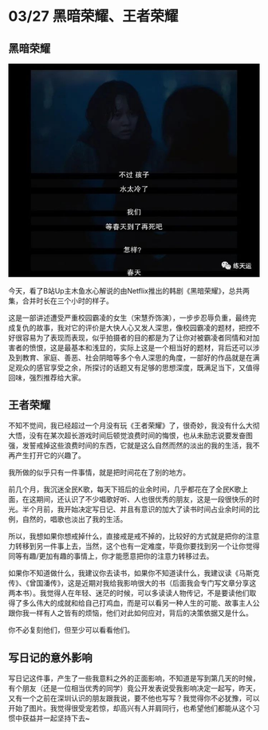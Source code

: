 # 03/27 黑暗荣耀、王者荣耀
## 黑暗荣耀

![黑暗荣耀](../../images/dark-honor.jpg)

今天，看了B站Up主木鱼水心解说的由Netflix推出的韩剧《黑暗荣耀》，总共两集，合并时长在三个小时的样子。

这是一部讲述遭受严重校园霸凌的女生（宋慧乔饰演），一步步忍辱负重，最终完成复仇的故事，我对它的评价是大快人心又发人深思，像校园霸凌的题材，把控不好很容易为了表现而表现，似乎拍摄者的目的都是为了让你对被霸凌者同情和对加害者的愤恨，这是最基本和浅显的，实际上这是一个相当好的题材，背后还可以涉及到教育、家庭、善恶、社会阴暗等多个令人深思的角度，一部好的作品就是在满足观众的感官享受之余，所探讨的话题又有足够的思想深度，既满足当下，又值得回味，强烈推荐给大家。

## 王者荣耀

不知不觉间，我已经超过一个月没有玩《王者荣耀》了，很奇妙，我没有什么大彻大悟，没有在某次超长游戏时间后顿觉浪费时间的悔恨，也从未励志说要发奋图强，发誓戒掉这些浪费时间的东西，它就是这么自然而然的淡出的我的生活，我不再产生打开它的兴趣了。

我所做的似乎只有一件事情，就是把时间花在了别的地方。

前几个月，我沉迷全民K歌，每天下班后的业余时间，几乎都花在了全民K歌上面，在这期间，还认识了不少唱歌好听、人也很优秀的朋友，这是一段很快乐的时光。半个月前，我开始决定写日记、并且有意识的加大了读书时间占业余时间的比例，自然的，唱歌也淡出了我的生活。

所以，我想如果你想戒掉什么，直接戒是戒不掉的，比较好的方式就是把你的注意力转移到另一件事上去，当然，这个也有一定难度，毕竟你要找到另一个让你觉得同等有趣/更加有趣的事情上，你才能愿意把你的注意力转移过去。

如果你不知道做什么，我建议你去读书，如果你不知道读什么，我建议读《马斯克传》、《曾国潘传》，这是近期对我给我影响很大的书（后面我会专门写文章分享这两本书）。我觉得人在年轻、迷茫的时候，可以多读读人物传记，不是要读他们取得了多么伟大的成就和给自己打鸡血，而是可以看另一种人生的可能、故事主人公跟你我一样有人之皆有的烦恼，他们对此如何应对，背后的决策依据又是什么。

你不必复刻他们，但至少可以看看他们。

## 写日记的意外影响

写日记这件事，产生了一些我意料之外的正面影响，不知道是写到第几天的时候，有个朋友（还是一位相当优秀的同学）竟公开发表说受我影响决定一起写，昨天，又有一个之前在深圳认识的朋友跟我说，要不他也写写？我觉得你不必犹豫，可以开始了图片。我觉得很受宠若惊，却高兴有人并肩同行，也希望他们都能从这个习惯中获益并一起坚持下去~